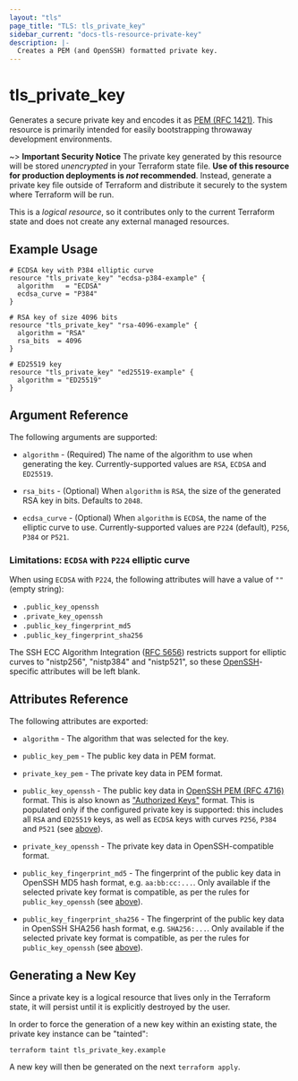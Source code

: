 ```yaml
---
layout: "tls"
page_title: "TLS: tls_private_key"
sidebar_current: "docs-tls-resource-private-key"
description: |-
  Creates a PEM (and OpenSSH) formatted private key.
---
```


# tls\_private\_key

Generates a secure private key and encodes it as [PEM (RFC 1421)](https://datatracker.ietf.org/doc/html/rfc1421).
This resource is primarily intended for easily bootstrapping throwaway development environments.

~> **Important Security Notice** The private key generated by this resource will
be stored *unencrypted* in your Terraform state file. **Use of this resource
for production deployments is *not* recommended**. Instead, generate
a private key file outside of Terraform and distribute it securely
to the system where Terraform will be run.

This is a *logical resource*, so it contributes only to the current Terraform
state and does not create any external managed resources.

## Example Usage

```hcl
# ECDSA key with P384 elliptic curve
resource "tls_private_key" "ecdsa-p384-example" {
  algorithm   = "ECDSA"
  ecdsa_curve = "P384"
}

# RSA key of size 4096 bits
resource "tls_private_key" "rsa-4096-example" {
  algorithm = "RSA"
  rsa_bits  = 4096
}

# ED25519 key
resource "tls_private_key" "ed25519-example" {
  algorithm = "ED25519"
}
```

## Argument Reference

The following arguments are supported:

* `algorithm` - (Required) The name of the algorithm to use when generating
the key. Currently-supported values are `RSA`, `ECDSA` and `ED25519`.

* `rsa_bits` - (Optional) When `algorithm` is `RSA`, the size of the generated
RSA key in bits. Defaults to `2048`.

* `ecdsa_curve` - (Optional) When `algorithm` is `ECDSA`, the name of the elliptic
curve to use. Currently-supported values are `P224` (default), `P256`, `P384` or `P521`.

### Limitations: `ECDSA` with `P224` elliptic curve 

When using `ECDSA` with `P224`, the following attributes will have a value of `""` (empty string):

* `.public_key_openssh`
* `.private_key_openssh`
* `.public_key_fingerprint_md5`
* `.public_key_fingerprint_sha256`

The SSH ECC Algorithm Integration ([RFC 5656](https://datatracker.ietf.org/doc/html/rfc5656))
restricts support for elliptic curves to "nistp256", "nistp384" and "nistp521",
so these [OpenSSH](https://www.openssh.com/)-specific attributes will be left blank.

## Attributes Reference

The following attributes are exported:

* `algorithm` - The algorithm that was selected for the key.

* `public_key_pem` - The public key data in PEM format.

* `private_key_pem` - The private key data in PEM format.

* `public_key_openssh` - The public key data in [OpenSSH PEM (RFC 4716)](https://datatracker.ietf.org/doc/html/rfc4716)
  format. This is also known as
  ["Authorized Keys"](https://www.ssh.com/academy/ssh/authorized_keys/openssh#format-of-the-authorized-keys-file)
  format. This is populated only if the configured private key is supported:
  this includes all `RSA` and `ED25519` keys, as well as `ECDSA` keys with curves
  `P256`, `P384` and `P521` (see [above](#limitations-ecdsa-with-p224-elliptic-curve)).

* `private_key_openssh` - The private key data in OpenSSH-compatible format.

* `public_key_fingerprint_md5` - The fingerprint of the public key data in
  OpenSSH MD5 hash format, e.g. `aa:bb:cc:...`. Only available if the
  selected private key format is compatible, as per the rules for
  `public_key_openssh` (see [above](#limitations-ecdsa-with-p224-elliptic-curve)).

* `public_key_fingerprint_sha256` - The fingerprint of the public key data in
  OpenSSH SHA256 hash format, e.g. `SHA256:...`. Only available if the
  selected private key format is compatible, as per the rules for
  `public_key_openssh` (see [above](#limitations-ecdsa-with-p224-elliptic-curve)).

## Generating a New Key

Since a private key is a logical resource that lives only in the Terraform state,
it will persist until it is explicitly destroyed by the user.

In order to force the generation of a new key within an existing state, the
private key instance can be "tainted":

```
terraform taint tls_private_key.example
```

A new key will then be generated on the next ``terraform apply``.
